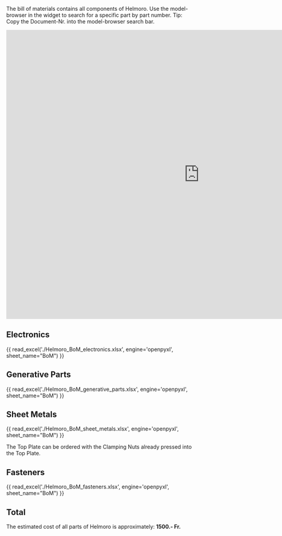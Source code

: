 The bill of materials contains all components of Helmoro. Use the model-browser in the widget to search for a specific part by part number. Tip: Copy the Document-Nr. into the model-browser search bar.

<iframe src="https://helbling1.autodesk360.com/shares/public/SHd38bfQT1fb47330c99885750fe7d15459b?mode=embed" width="1024" height="768" allowfullscreen="true" webkitallowfullscreen="true" mozallowfullscreen="true"  frameborder="0"></iframe>


## Electronics

{{ read_excel('./Helmoro_BoM_electronics.xlsx', engine='openpyxl', sheet_name="BoM") }}

## Generative Parts

{{ read_excel('./Helmoro_BoM_generative_parts.xlsx', engine='openpyxl', sheet_name="BoM") }}

## Sheet Metals

{{ read_excel('./Helmoro_BoM_sheet_metals.xlsx', engine='openpyxl', sheet_name="BoM") }}

The Top Plate can be ordered with the Clamping Nuts already pressed into the Top Plate.

## Fasteners

{{ read_excel('./Helmoro_BoM_fasteners.xlsx', engine='openpyxl', sheet_name="BoM") }}


## Total
The estimated cost of all parts of Helmoro is approximately: **1500.- Fr.**

